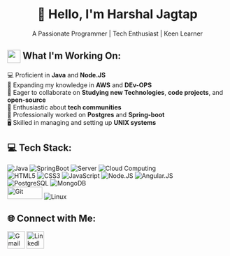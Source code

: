 <!-- HELLO WORLD, I’m @Harshaalll
- 👀 I’m interested in learning new technologies and hands-on experience
- 🌱 I’m currently learning cloud technologies ,AIML and Webdev.
-->
<h1 align="center">👋 Hello, I'm Harshal Jagtap</h1> 
<p align="center">A Passionate Programmer | Tech Enthusiast | Keen Learner</p>

## <img src="https://em-content.zobj.net/source/skype/289/man-technologist_1f468-200d-1f4bb.png" height="30px" width="30px" align="center"/> What I'm Working On:

💻 Proficient in **Java** and **Node.JS**  
🌱 Expanding my knowledge in **AWS** and **DEv-OPS**  
🤝 Eager to collaborate on **Studying new Technologies**, **code projects**, and **open-source**  
👥 Enthusiastic about **tech communities**   
🧠 Professionally worked on **Postgres** and **Spring-boot**  
🖥️ Skilled in managing and setting up **UNIX systems**

## 💻 Tech Stack:
<p>
  <img src="https://img.shields.io/badge/java-%23ED8B00.svg?style=for-the-badge&logo=java&logoColor=white" alt="Java"/>
  <img src="https://img.shields.io/badge/springboot-%2300f.svg?style=for-the-badge&logo=spring&logoColor=green" alt="SpringBoot"/>
  <img src="https://img.shields.io/badge/Server-%235C2D91.svg?style=for-the-badge&logo=.net&logoColor=white" alt="Server"/>
  <img src="https://img.shields.io/badge/Cloud%20Computing-%235C2D91.svg?style=for-the-badge&logo=Amazon&logoColor=white&color=grey" alt="Cloud Computing"/>
  <br>
  <img src="https://img.shields.io/badge/html5-%23E34F26.svg?style=for-the-badge&logo=html5&logoColor=white" alt="HTML5"/>
  <img src="https://img.shields.io/badge/css3-%231572B6.svg?style=for-the-badge&logo=css3&logoColor=white" alt="CSS3"/>
  <img src="https://img.shields.io/badge/javascript-%23323330.svg?style=for-the-badge&logo=javascript&logoColor=%23F7DF1E" alt="JavaScript"/>
  <img src="https://img.shields.io/badge/node.js-%23239120.svg?style=for-the-badge&logo=node&logoColor=white" alt="Node.JS"/>
  <img src="https://img.shields.io/badge/Angular-%b52e31.svg?style=for-the-badge&logo=angular&logoColor=black&color=red" alt="Angular.JS"/>
  <br>
  <img src="https://img.shields.io/badge/postgres-%2300f.svg?style=for-the-badge&logo=sql&logoColor=white" alt="PostgreSQL"/>
  <img src="https://img.shields.io/badge/MongoDB-%234ea94b.svg?style=for-the-badge&logo=mongodb&logoColor=white" alt="MongoDB"/>
  <br>
  <img src="https://user-images.githubusercontent.com/94921807/232994182-8046875d-ff39-46c0-a5a5-93f6503afd94.png" alt="Git" height="28px" width="80px"/>
  <img src="https://img.shields.io/badge/Linux-FCC624?style=for-the-badge&logo=linux&logoColor=black" alt="Linux"/>
</p>

## 🌐 Connect with Me:
<p align="left">
  <a href="mailto:jagtap.harshal2003@gmail.com"><img src="https://www.vectorlogo.zone/logos/gmail/gmail-icon.svg" alt="Gmail" height="40"/></a>   
  <a href="https://www.linkedin.com/in/harshal-jagtap-821997223/"><img src="https://www.vectorlogo.zone/logos/linkedin/linkedin-icon.svg" alt="LinkedIn" height="40"/></a>   
</p>
<!---
Harshaalll/Harshaalll is a ✨ special ✨ repository because its `README.md` (this file) appears on your GitHub profile.
You can click the Preview link to take a look at your changes.
--->
